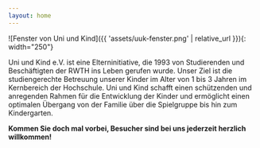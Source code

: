 ```yaml
---
layout: home
---
```

![Fenster von Uni und Kind]({{ 'assets/uuk-fenster.png' | relative_url }}){: width="250"}

Uni und Kind e.V. ist eine Elterninitiative, die 1993 von Studierenden und Beschäftigten der RWTH ins Leben gerufen wurde. Unser Ziel ist die studiengerechte Betreuung unserer Kinder im Alter von 1 bis 3 Jahren im Kernbereich der Hochschule. Uni und Kind schafft einen schützenden und anregenden Rahmen für die Entwicklung der Kinder und ermöglicht einen optimalen Übergang von der Familie über die Spielgruppe bis hin zum Kindergarten.

**Kommen Sie doch mal vorbei, Besucher sind bei uns jederzeit herzlich willkommen!**